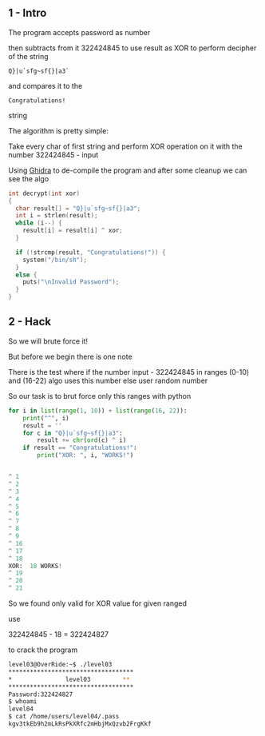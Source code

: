 ## 1 - Intro

The program accepts password as number

then subtracts  from it 322424845 to use result as XOR to perform decipher
of the string 

```
Q}|u`sfg~sf{}|a3`  
```

and compares it to the 

```
Congratulations!
```

string

The algorithm is pretty simple:

Take every char of first string and perform XOR operation on it with
the number 322424845 - input

Using [Ghidra](https://github.com/NationalSecurityAgency/ghidra)
to de-compile the program and after some cleanup we can see the algo


```c
int decrypt(int xor)
{
  char result[] = "Q}|u`sfg~sf{}|a3";
  int i = strlen(result);
  while (i--) {
    result[i] = result[i] ^ xor;
  }  

  if (!strcmp(result, "Congratulations!")) {
    system("/bin/sh");
  }
  else {
    puts("\nInvalid Password");
  }
}
```

## 2 - Hack

So we will brute force it!

But before we begin there is one note

There is the test where if the number input - 322424845 in ranges (0-10) and (16-22) algo uses this number
else
user random number

So our task is to brut force only this ranges with python


```python
for i in list(range(1, 10)) + list(range(16, 22)):
    print("^", i)
    result = ''
    for c in "Q}|u`sfg~sf{}|a3":
        result += chr(ord(c) ^ i)
    if result == "Congratulations!":
        print("XOR: ", i, "WORKS!")


^ 1
^ 2
^ 3
^ 4
^ 5
^ 6
^ 7
^ 8
^ 9
^ 16
^ 17
^ 18
XOR:  18 WORKS!
^ 19
^ 20
^ 21
```

So we found only valid for XOR value for given ranged

use

322424845 - 18 = 322424827

to crack the program

```sh
level03@OverRide:~$ ./level03 
***********************************
*               level03         **
***********************************
Password:322424827
$ whoami
level04
$ cat /home/users/level04/.pass
kgv3tkEb9h2mLkRsPkXRfc2mHbjMxQzvb2FrgKkf
```